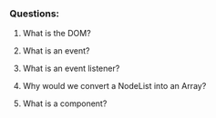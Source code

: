 ### Questions:
1. What is the DOM?


2. What is an event?


3. What is an event listener?


4. Why would we convert a NodeList into an Array?


5. What is a component? 

